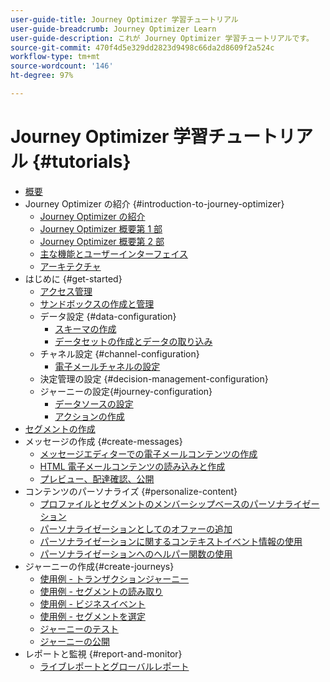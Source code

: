 ```yaml
---
user-guide-title: Journey Optimizer 学習チュートリアル
user-guide-breadcrumb: Journey Optimizer Learn
user-guide-description: これが Journey Optimizer 学習チュートリアルです。
source-git-commit: 470f4d5e329dd2823d9498c66da2d8609f2a524c
workflow-type: tm+mt
source-wordcount: '146'
ht-degree: 97%

---
```



# Journey Optimizer 学習チュートリアル {#tutorials}

+ [概要](/help/overview.md)
+ Journey Optimizer の紹介 {#introduction-to-journey-optimizer}
   + [Journey Optimizer の紹介](/help/introduction/introduction.md)
   + [Journey Optimizer 概要第 1 部](/help/introduction/journey-optimizer-overview-part-1.md)
   + [Journey Optimizer 概要第 2 部](/help/introduction/journey-optimizer-overview-part-2.md)
   + [主な機能とユーザーインターフェイス](/help/introduction/key-capabilities-and-user-interface.md)
   + [アーキテクチャ](/help/introduction/architecture.md)
+ はじめに {#get-started}
   + [アクセス管理](/help/set-up-access/access-management.md)
   + [サンドボックスの作成と管理](/help/set-up-access/create-and-manage-sandboxes.md)
   + データ設定 {#data-configuration}
      + [スキーマの作成](/help/set-up-data/create-schema.md)
      + [データセットの作成とデータの取り込み](/help/set-up-data/create-datasets-and-ingest-data.md)
   + チャネル設定 {#channel-configuration}
      + [電子メールチャネルの設定](/help/set-up-email-channel/set-up-email-channel.md)
   + 決定管理の設定 {#decision-management-configuration}
   + ジャーニーの設定{#journey-configuration}
      + [データソースの設定](/help/set-up-journeys/configure-data-sources.md)
      + [アクションの作成](/help/set-up-journeys/create-actions.md)
+ [セグメントの作成](/help/set-up-resources/create-segments.md)
+ メッセージの作成 {#create-messages}
   + [メッセージエディターでの電子メールコンテンツの作成](/help/create-messages/create-email-content-with-the-message-editor.md)
   + [HTML 電子メールコンテンツの読み込みと作成](/help/create-messages/import-and-author-html-email-content.md)
   + [プレビュー、配達確認、公開](/help/create-messages/preview-proof-and-publish.md)
+ コンテンツのパーソナライズ {#personalize-content}
   + [プロファイルとセグメントのメンバーシップベースのパーソナライゼーション](/help/personalize-content/profile-and-segment-membership-based-personalization.md)
   + [パーソナライゼーションとしてのオファーの追加](/help/personalize-content/add-offer-decisioning-to-messages.md)
   + [パーソナライゼーションに関するコンテキストイベント情報の使用](/help/personalize-content/use-contextual-event-information-for-personalization.md)
   + [パーソナライゼーションへのヘルパー関数の使用](/help/personalize-content/use-helper-functions-for-personalization.md)
+ ジャーニーの作成{#create-journeys}
   + [使用例 - トランザクションジャーニー](/help/create-journeys/use-case-transactional-journey.md)
   + [使用例 - セグメントの読み取り](/help/create-journeys/use-case-read-segment.md)
   + [使用例 - ビジネスイベント](/help/create-journeys/use-case-business-event.md)
   + [使用例 - セグメントを選定](/help/create-journeys/use-case-read-segment-qualification.md)
   + [ジャーニーのテスト](/help/create-journeys/test-a-journey.md)
   + [ジャーニーの公開](/help/create-journeys/publish-a-journey.md)
+ レポートと監視 {#report-and-monitor}
   + [ライブレポートとグローバルレポート](/help/report-and-monitor/live-and-global-reports.md)
